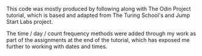 This code was mostly produced by following along with The Odin Project tutorial,
which is based and adapted from The Turing School's and Jump Start Labs project.

The time / day / count frequency methods were added through my work as part
of the assignments at the end of the tutorial, which has exposed me further 
to working with dates and times.